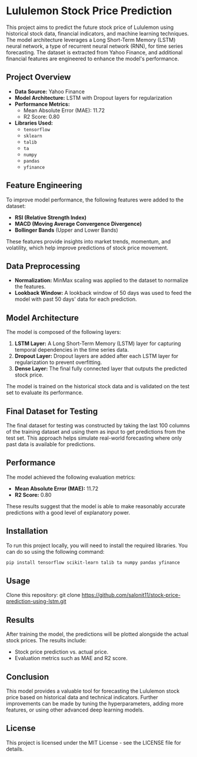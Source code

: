 # Lululemon Stock Price Prediction

This project aims to predict the future stock price of Lululemon using historical stock data, financial indicators, and machine learning techniques. The model architecture leverages a Long Short-Term Memory (LSTM) neural network, a type of recurrent neural network (RNN), for time series forecasting. The dataset is extracted from Yahoo Finance, and additional financial features are engineered to enhance the model's performance.

## Project Overview

- **Data Source:** Yahoo Finance
- **Model Architecture:** LSTM with Dropout layers for regularization
- **Performance Metrics:** 
  - Mean Absolute Error (MAE): 11.72
  - R2 Score: 0.80
- **Libraries Used:** 
  - `tensorflow`
  - `sklearn`
  - `talib`
  - `ta`
  - `numpy`
  - `pandas`
  - `yfinance`

## Feature Engineering

To improve model performance, the following features were added to the dataset:

- **RSI (Relative Strength Index)**
- **MACD (Moving Average Convergence Divergence)**
- **Bollinger Bands** (Upper and Lower Bands)

These features provide insights into market trends, momentum, and volatility, which help improve predictions of stock price movement.

## Data Preprocessing

- **Normalization:** MinMax scaling was applied to the dataset to normalize the features.
- **Lookback Window:** A lookback window of 50 days was used to feed the model with past 50 days' data for each prediction.

## Model Architecture

The model is composed of the following layers:

1. **LSTM Layer:** A Long Short-Term Memory (LSTM) layer for capturing temporal dependencies in the time series data.
2. **Dropout Layer:** Dropout layers are added after each LSTM layer for regularization to prevent overfitting.
3. **Dense Layer:** The final fully connected layer that outputs the predicted stock price.

The model is trained on the historical stock data and is validated on the test set to evaluate its performance.

## Final Dataset for Testing

The final dataset for testing was constructed by taking the last 100 columns of the training dataset and using them as input to get predictions from the test set. This approach helps simulate real-world forecasting where only past data is available for predictions.

## Performance

The model achieved the following evaluation metrics:

- **Mean Absolute Error (MAE):** 11.72
- **R2 Score:** 0.80

These results suggest that the model is able to make reasonably accurate predictions with a good level of explanatory power.

## Installation

To run this project locally, you will need to install the required libraries. You can do so using the following command:

```bash
pip install tensorflow scikit-learn talib ta numpy pandas yfinance
```
## Usage
Clone this repository:
git clone https://github.com/salonit11/stock-price-prediction-using-lstm.git

## Results

After training the model, the predictions will be plotted alongside the actual stock prices. The results include:
- Stock price prediction vs. actual price.
- Evaluation metrics such as MAE and R2 score.

## Conclusion

This model provides a valuable tool for forecasting the Lululemon stock price based on historical data and technical indicators. Further improvements can be made by tuning the hyperparameters, adding more features, or using other advanced deep learning models.

## License

This project is licensed under the MIT License - see the LICENSE file for details.

